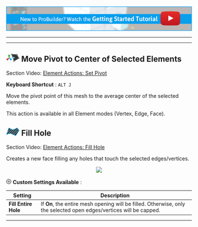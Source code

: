 [![PB Getting Started Vid Link](../images/VidLink_GettingStarted_Slim.png)](https://youtu.be/Ta3HkV_qHTc)

---

<div class="manual"><hr /></div>

## ![Set Pivot Icon](../images/icons/Pivot_CenterOnElements.png "Set Pivot Icon") Move Pivot to Center of Selected Elements

<div class="video-link">
Section Video: <a href="https://youtu.be/diA5TaIMNws?list=PLrJfHfcFkLM-b6_N-musBp4MFaEnxpF6y">Element Actions: Set Pivot</a>
</div>

**Keyboard Shortcut** : `ALT J`

Move the pivot point of this mesh to the average center of the selected elements.

This action is available in all Element modes (Vertex, Edge, Face).

## ![Fill Hole Icon](../images/icons/Edge_FillHole.png "Fill Hole Icon") Fill Hole

<div class="video-link">
Section Video: <a href="https://youtu.be/t3bo5U-LyjU?list=PLrJfHfcFkLM-b6_N-musBp4MFaEnxpF6y">Element Actions: Fill Hole</a>
</div>

Creates a new face filling any holes that touch the selected edges/vertices.

<div style="text-align:center">
<img src="../../images/FillHole_Example.png">
</div>

![Options Icon](../images/icons/Options.png) **Custom Settings Available** :

Setting | Description
--- | ---
**Fill Entire Hole** | If **On**, the entire mesh opening will be filled. Otherwise, only the selected open edges/vertices will be capped.

---

